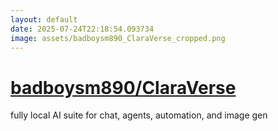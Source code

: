 ```yaml
---
layout: default
date: 2025-07-24T22:18:54.093734
image: assets/badboysm890_ClaraVerse_cropped.png
---
```


# [badboysm890/ClaraVerse](https://github.com/badboysm890/ClaraVerse)

fully local AI suite for chat, agents, automation, and image gen
